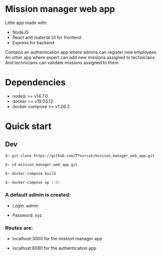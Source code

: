 # Mission manager web app

Little app made with:
- NodeJS
- React and material UI for frontend
- Express for backend

Contains an authentication app where admins can register new employees.
An other app where expert can add new missions assigned to technicians.
And technicians can validate missions assigned to them.

# Dependencies

- nodejs >= v14.7.0
- docker >= v19.03.12
- docker-compose >= v1.26.2

# Quick start

## Dev

```zsh
$> git clone https://github.com/Tfourcat/mission_manager_web_app.git

$> cd mission_manager_web_app.git

$> docker-compose build

$> docker-compose up [-d] 
```

### A default admin is created: 

- Login: admin

- Password: xyz

### Routes are:

- localhost:3000 for the mission manager app

- localhost:8080 for the authentication app
